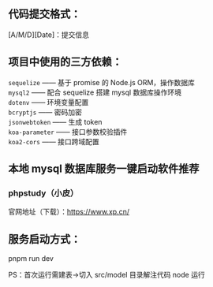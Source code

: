 ## 代码提交格式：

[A/M/D][Date]：提交信息

## 项目中使用的三方依赖：

`sequelize` —— 基于 promise 的 Node.js ORM，操作数据库  
`mysql2` —— 配合 sequelize 搭建 mysql 数据库操作环境  
`dotenv` —— 环境变量配置  
`bcryptjs` —— 密码加密  
`jsonwebtoken` —— 生成 token  
`koa-parameter` —— 接口参数校验插件  
`koa2-cors` —— 接口跨域配置  

## 本地 mysql 数据库服务一键启动软件推荐

### phpstudy（小皮）

官网地址（下载）：https://www.xp.cn/

## 服务启动方式：

pnpm run dev

PS：首次运行需建表->切入 src/model 目录解注代码 node 运行
